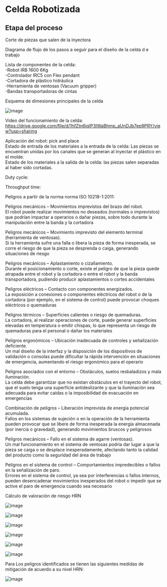 # Celda Robotizada

## Etapa del proceso
Corte de piezas que salen de la inyectora

Diagrama de flujo de los pasos a seguir para el diseño de la celda d e trabajo

Lista de componentes de la celda:<br/>
-Robot IRB 1600 6Kg<br/>
-Controlador IRC5 con Flex pendant<br/>
-Cortadora de plástico hidráulica<br/>
-Herramienta de ventosas  (Vacuum gripper)<br/>
-Bandas transportadoras de cintas<br/>

Esquema de dimesiones principales de la celda

![image](https://github.com/user-attachments/assets/0ff5c9f3-452b-4cd3-95bb-e02b76ce0145)

Video del funcionamiento de la celda: https://drive.google.com/file/d/1hfZtn6iqIP3IWaBhmp_aUnDJb7ep9PRY/view?usp=sharing

Aplicación del robot: pick and place<br/>
Estado de entrada de los materiales a la entrada de la celda: Las piezas se encuentran unidas por los canales que se generan al inyectar el plástico en el molde.<br/>
Estado de los materiales a la salida de la celda: las piezas salen separadas al haber sido cortadas.<br/>

Duty cycle:

Throughput time:


Peligros a partir de la norma  norma ISO 10218-1:2011:<br/>

Peligros mecánicos – Movimientos imprevistos del brazo del robot.<br/>
El robot puede realizar movimientos no deseados (normales o imprevistos) que podrían impactar a operarios o dañar piezas, sobre todo durante la manipulación entre la banda y la cortadora 

Peligros mecánicos – Movimiento imprevisto del elemento terminal (herramienta de ventosas).<br/>
Si la herramienta sufre una falla o libera la pieza de forma inesperada, se corre el riesgo de que la pieza se desprenda o caiga, generando situaciones de riesgo 

Peligros mecánicos – Aplastamiento o cizallamiento.<br/>
Durante el posicionamiento o corte, existe el peligro de que la pieza quede atrapada entre el robot y la cortadora o entre el robot y la banda transportadora, pudiendo producir aplastamientos o cortes accidentales 

Peligros eléctricos – Contacto con componentes energizados.<br/>
La exposición a conexiones o componentes eléctricos del robot o de la cortadora (por ejemplo, en el sistema de control) puede provocar choques eléctricos o quemaduras 

Peligros térmicos – Superficies calientes o riesgo de quemaduras.<br/>
La cortadora, al realizar operaciones de corte, puede generar superficies elevadas en temperatura o emitir chispas, lo que representa un riesgo de quemaduras para el personal o dañar los materiales 

Peligros ergonómicos – Ubicación inadecuada de controles y señalización deficiente.<br/>
Un mal diseño de la interfaz y la disposición de los dispositivos de validación o consolas puede dificultar la rápida intervención en situaciones de emergencia, aumentando el riesgo ergonómico para el operario 

Peligros asociados con el entorno – Obstáculos, suelos resbaladizos y mala iluminación.<br/>
La celda debe garantizar que no existan obstáculos en el trayecto del robot, que el suelo tenga una superficie antideslizante y que la iluminación sea adecuada para evitar caídas o la imposibilidad de evacuación en emergencias 

Combinación de peligros – Liberación imprevista de energía potencial acumulada.<br/>
Fallos en los sistemas de sujeción o en la operación de la herramienta pueden provocar que se libere de forma inesperada la energía almacenada (por inercia o gravedad), generando movimientos bruscos y peligrosos 

Peligros mecánicos – Fallo en el sistema de agarre (ventosas).<br/>
Un mal funcionamiento en el sistema de ventosas podría dar lugar a que la pieza se caiga o se desplace inesperadamente, afectando tanto la calidad del producto como la seguridad del área de trabajo 

Peligros en el sistema de control – Comportamientos impredecibles o fallos en la señalización de paro.<br/>
Errores en el sistema de control, ya sea por interferencias o fallos internos, pueden desencadenar movimientos inesperados del robot o impedir que se active el paro de emergencia cuando sea necesario 


Cálculo de valoración de riesgo HRN

![image](https://github.com/user-attachments/assets/143cc3d1-9409-454a-ace4-4e60094f2fbd)

![image](https://github.com/user-attachments/assets/7f231ad7-135e-44e5-ac0c-f1b684951ed8)

![image](https://github.com/user-attachments/assets/26cc9b07-d13d-4060-acaf-33f056a7562d)

![image](https://github.com/user-attachments/assets/20f8a3f1-2b56-41f6-a264-d7604cfdf619)

![image](https://github.com/user-attachments/assets/efedd1ef-0fe4-474d-b651-5731ce3fec5f)

![image](https://github.com/user-attachments/assets/ff8d23d4-dd29-41bf-b225-63ea256eab2b)

Para Los peligros identificados se tienen las siguientes medidas de mitigación de acuerdo a su nivel HRN:

![image](https://github.com/user-attachments/assets/514afe9e-42fa-45cc-b80f-dae6339779b9)

